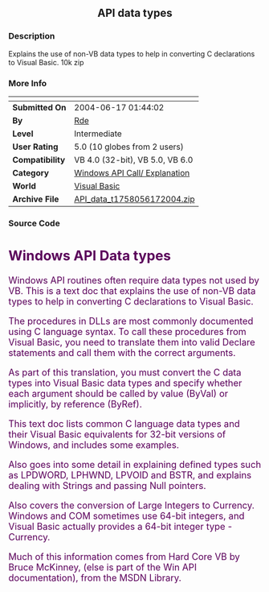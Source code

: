 ﻿<div align="center">

## API data types


</div>

### Description

Explains the use of non-VB data types to help in converting C declarations to Visual Basic. 10k zip
 
### More Info
 


<span>             |<span>
---                |---
**Submitted On**   |2004-06-17 01:44:02
**By**             |[Rde](https://github.com/Planet-Source-Code/PSCIndex/blob/master/ByAuthor/rde.md)
**Level**          |Intermediate
**User Rating**    |5.0 (10 globes from 2 users)
**Compatibility**  |VB 4\.0 \(32\-bit\), VB 5\.0, VB 6\.0
**Category**       |[Windows API Call/ Explanation](https://github.com/Planet-Source-Code/PSCIndex/blob/master/ByCategory/windows-api-call-explanation__1-39.md)
**World**          |[Visual Basic](https://github.com/Planet-Source-Code/PSCIndex/blob/master/ByWorld/visual-basic.md)
**Archive File**   |[API\_data\_t1758056172004\.zip](https://github.com/Planet-Source-Code/rde-api-data-types__1-54429/archive/master.zip)





### Source Code


<font color="#5b005b" size="+1">
<h2>Windows API Data types</h2>
<p>Windows API routines often require data types not used by VB. This is a text doc that explains the use of non-VB data types to help in converting C declarations to Visual Basic.</p>
<p>The procedures in DLLs are most commonly documented using C language syntax. To call these procedures from Visual Basic, you need to translate them into valid Declare statements and call them with the correct arguments.</p>
<p>As part of this translation, you must convert the C data types into Visual Basic data types and specify whether each argument should be called by value (ByVal) or implicitly, by reference (ByRef).</p>
<p>This text doc lists common C language data types and their Visual Basic equivalents for 32-bit versions of Windows, and includes some examples.</p>
<p>Also goes into some detail in explaining defined types such as LPDWORD, LPHWND, LPVOID and BSTR, and explains dealing with Strings and passing Null pointers.</p>
<p>Also covers the conversion of Large Integers to Currency. Windows and COM sometimes use 64-bit integers, and Visual Basic actually provides a 64-bit integer type - Currency.</p>
<p>Much of this information comes from Hard Core VB by Bruce McKinney, (else is part of the Win API documentation), from the MSDN Library.</p>
</font>

